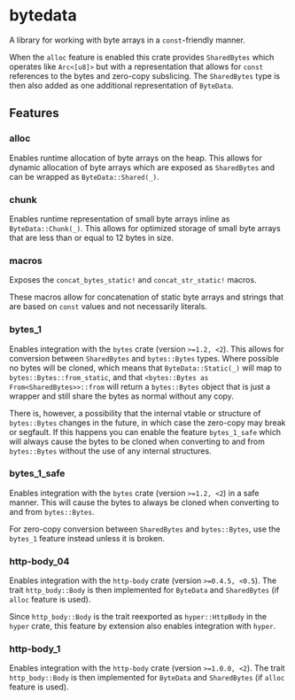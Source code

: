# bytedata

A library for working with byte arrays in a `const`-friendly manner.

When the `alloc` feature is enabled this crate provides `SharedBytes` which operates like `Arc<[u8]>` but with a representation that allows for `const` references to the bytes and zero-copy subslicing.
The `SharedBytes` type is then also added as one additional representation of `ByteData`.

## Features

### alloc

Enables runtime allocation of byte arrays on the heap.
This allows for dynamic allocation of byte arrays which are exposed as `SharedBytes` and can be wrapped as `ByteData::Shared(_)`.

### chunk

Enables runtime representation of small byte arrays inline as `ByteData::Chunk(_)`.
This allows for optimized storage of small byte arrays that are less than or equal to 12 bytes in size.

### macros

Exposes the `concat_bytes_static!` and `concat_str_static!` macros.

These macros allow for concatenation of static byte arrays and strings that are based on `const` values and not necessarily literals.

### bytes_1

Enables integration with the `bytes` crate (version `>=1.2, <2`).
This allows for conversion between `SharedBytes` and `bytes::Bytes` types.
Where possible no bytes will be cloned, which means that `ByteData::Static(_)` will map to `bytes::Bytes::from_static`,
and that `<bytes::Bytes as From<SharedBytes>>::from` will return a `bytes::Bytes` object that is just a wrapper and still share the bytes as normal without any copy.

There is, however, a possibility that the internal vtable or structure of `bytes::Bytes` changes in the future, in which case the zero-copy may break or segfault.
If this happens you can enable the feature `bytes_1_safe` which will always cause the bytes to be cloned when converting to and from `bytes::Bytes` without the use of any internal structures.

### bytes_1_safe

Enables integration with the `bytes` crate (version `>=1.2, <2`) in a safe manner.
This will cause the bytes to always be cloned when converting to and from `bytes::Bytes`.

For zero-copy conversion between `SharedBytes` and `bytes::Bytes`, use the `bytes_1` feature instead unless it is broken.

### http-body_04

Enables integration with the `http-body` crate (version `>=0.4.5, <0.5`).
The trait `http_body::Body` is then implemented for `ByteData` and `SharedBytes` (if `alloc` feature is used).

Since `http_body::Body` is the trait reexported as `hyper::HttpBody` in the `hyper` crate, this feature by extension also enables integration with `hyper`.

### http-body_1

Enables integration with the `http-body` crate (version `>=1.0.0, <2`).
The trait `http_body::Body` is then implemented for `ByteData` and `SharedBytes` (if `alloc` feature is used).
